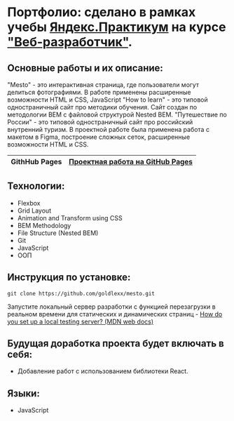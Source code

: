 # Портфолио: сделано в рамках учебы [Яндекс.Практикум](https://praktikum.yandex.ru/) на курсе ["Веб-разработчик"](https://praktikum.yandex.ru/web/).

## Основные работы и их описание:

"Mesto" - это интерактивная страница, где пользователи могут делиться фотографиями. В работе применены расширенные возможности HTML и CSS, JavaScript
"How to learn" - это типовой одностраничный сайт про методики обучения. Сайт создан по методологии BEM с файловой структурой Nested BEM.
"Путешествие по России" - это типовой одностраничный сайт про российский внутренний туризм. В проектной работе была применена работа с макетом в Figma, построение сложных сеток, расширенные возможности HTML и CSS. 


| **GithHub Pages** | [Проектная работа на GitHub Pages](https://goldlexx.github.io/) |
| ----------------- | -------------------------------------------------------------------- |

## Технологии:

* Flexbox
* Grid Layout
* Animation and Transform using CSS
* BEM Methodology
* File Structure (Nested BEM)
* Git
* JavaScript
* ООП

## Инструкция по установке:

```
git clone https://github.com/goldlexx/mesto.git
```
Запустите локальный сервер разработки с функцией перезагрузки в реальном времени для статических и динамических страниц - [How do you set up a local testing server? (MDN web docs)](https://developer.mozilla.org/en-US/docs/Learn/Common_questions/set_up_a_local_testing_server)


## Будущая доработка проекта будет включать в себя:

* Добавление работ с использованием библиотеки React.

## Языки:

* JavaScript




